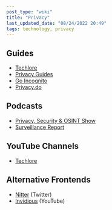 ```yaml
---
post_type: "wiki" 
title: "Privacy"
last_updated_date: "08/24/2022 20:49"
tags: technology, privacy 
---
```


## Guides

- [Techlore](https://www.techlore.tech/)
- [Privacy Guides](https://www.privacyguides.org/)
- [Go Incognito](https://www.techlore.tech/goincognito)
- [Privacy.do](https://privacy.do/)

## Podcasts

- [Privacy, Security & OSINT Show](https://www.inteltechniques.com/podcast.html)
- [Surveillance Report](https://surveillancereport.tech/)

## YouTube Channels

- [Techlore](https://yewtu.be/channel/UCs6KfncB4OV6Vug4o_bzijg)

## Alternative Frontends

- [Nitter](https://nitter.net/) (Twitter)
- [Invidious](https://yewtu.be) (YouTube)
